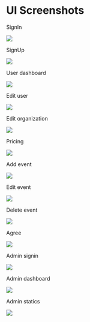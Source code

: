 # UI Screenshots

SignIn

![](./screenshots/user-signin.png)

SignUp

![](./screenshots/user-signup.png)

User dashboard

![](./screenshots/user-dashboard.png)

Edit user

![](./screenshots/user-edit.png)

Edit organization

![](./screenshots/user-org.png)

Pricing

![](./screenshots/pricing.png)

Add event

![](./screenshots/event-add.png)

Edit event

![](./screenshots/event-edit.png)

Delete event

![](./screenshots/event-delete.png)

Agree

![](./screenshots/agree.png)

Admin signin

![](./screenshots/admin-signin.png)

Admin dashboard

![](./screenshots/admin-dashboard.png)

Admin statics

![](./screenshots/admin-statics.png)
